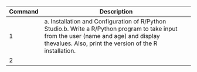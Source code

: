 
| Command | Description |
| --- | --- |
| 1 | a. Installation and Configuration of R/Python Studio.b. Write a R/Python program to take input from the user (name and age) and display thevalues. Also, print the version of the R installation. |
|2 |  |

